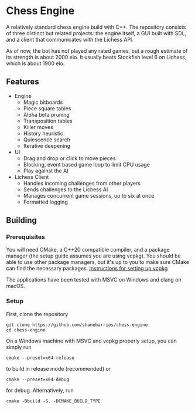 # Chess Engine

A relatively standard chess engine build with C++. The repository consists of three distinct but related projects: the engine itself, a GUI built with SDL, and a client that communicates with the Lichess API.   

As of now, the bot has not played any rated games, but a rough estimate of its strength is about 2000 elo. It usually beats Stockfish level 6 on Lichess, which is about 1900 elo.

## Features

- Engine
  - Magic bitboards
  - Piece square tables
  - Alpha beta pruning
  - Transposition tables
  - Killer moves
  - History heuristic
  - Quiescence search
  - Iterative deepening
- UI
  - Drag and drop or click to move pieces
  - Blocking, event based game loop to limit CPU usage
  - Play against the AI
- Lichess Client
  - Handles incoming challenges from other players
  - Sends challenges to the Lichess AI
  - Manages concurrent game sessions, up to six at once
  - Formatted logging
    
## Building

### Prerequisites

You will need CMake, a C++20 compatible compiler, and a package manager (the setup guide assumes you are using vcpkg). You should be able to use other package managers, but it's up to you to make sure CMake can find the necessary packages. [Instructions for setting up vcpkg](https://learn.microsoft.com/en-us/vcpkg/get_started/get-started?pivots=shell-powershell)

The applications have been tested with MSVC on Windows and clang on macOS. 

### Setup

First, clone the repository
```
git clone https://github.com/shanebarrios/chess-engine
cd chess-engine
```
On a Windows machine with MSVC and vcpkg properly setup, you can simply run
```
cmake --preset=x64-release
```
to build in release mode (recommended) or
```
cmake --preset=x64-debug
```
for debug. Alternatively, run
```
cmake -Bbuild -S. -DCMAKE_BUILD_TYPE
```

